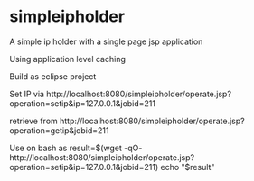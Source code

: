 # simpleipholder
A simple ip holder with a single page jsp application

Using application level caching


Build as eclipse project 

Set IP via 
	http://localhost:8080/simpleipholder/operate.jsp?operation=setip&ip=127.0.0.1&jobid=211
	
retrieve from
		http://localhost:8080/simpleipholder/operate.jsp?operation=getip&jobid=211
		
Use on bash as
   result=$(wget -qO- http://localhost:8080/simpleipholder/operate.jsp?operation=setip&ip=127.0.0.1&jobid=211)
   echo "$result"
